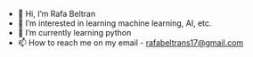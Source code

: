 - 👋 Hi, I’m Rafa Beltran
- 👀 I’m interested in learning machine learning, AI, etc.
- 🌱 I’m currently learning python
- 📫 How to reach me on my email - rafabeltrans17@gmail.com

